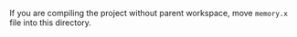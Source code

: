 If you are compiling the project without parent workspace, move `memory.x`
file into this directory.